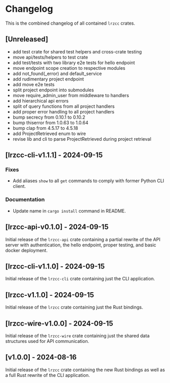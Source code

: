 # Changelog
This is the combined changelog of all contained `lrzcc` crates.

## [Unreleased]
- add test crate for shared test helpers and cross-crate testing
- move api/tests/helpers to test crate
- add test/tests with two library e2e tests for hello endpoint
- move endpoint scope creation to respective modules
- add not_found(_error) and default_service
- add rudimentary project endpoint
- add move e2e tests
- split project endpoint into submodules
- move require_admin_user from middleware to handlers
- add hierarchical api errors
- split of query functions from all project handlers
- add proper error handling to all project handlers
- bump secrecy from 0.10.1 to 0.10.2
- bump thiserror from 1.0.63 to 1.0.64
- bump clap from 4.5.17 to 4.5.18
- add ProjectRetrieved enum to wire
- revise lib and cli to parse ProjectRetrieved during project retrieval

## [lrzcc-cli-v1.1.1] - 2024-09-15

### Fixes
- Add aliases `show` to all `get` commands to comply with former Python CLI client.

### Documentation
- Update name in `cargo install` command in README.

## [lrzcc-api-v0.1.0] - 2024-09-15
Initial release of the `lrzcc-api` crate containing a partial rewrite of the API
server with authentication, the hello endpoint, proper testing, and basic
docker deployment.

## [lrzcc-cli-v1.1.0] - 2024-09-15
Initial release of the `lrzcc-cli` crate containing just the CLI application.

## [lrzcc-v1.1.0] - 2024-09-15
Initial release of the `lrzcc` crate containing just the Rust bindings.

## [lrzcc-wire-v1.0.0] - 2024-09-15
Initial release of the `lrzcc-wire` crate containing just the shared data
structures used for API communication.

## [v1.0.0] - 2024-08-16
Initial release of the `lrzcc` crate containing the new Rust bindings as well
as a full Rust rewrite of the CLI application.
